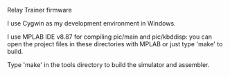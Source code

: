 Relay Trainer firmware

I use Cygwin as my development environment in Windows.

I use MPLAB IDE v8.87 for compiling pic/main and pic/kbddisp: you can open
the project files in these directories with MPLAB or just type 'make' to
build.

Type 'make' in the tools directory to build the simulator and assembler.
